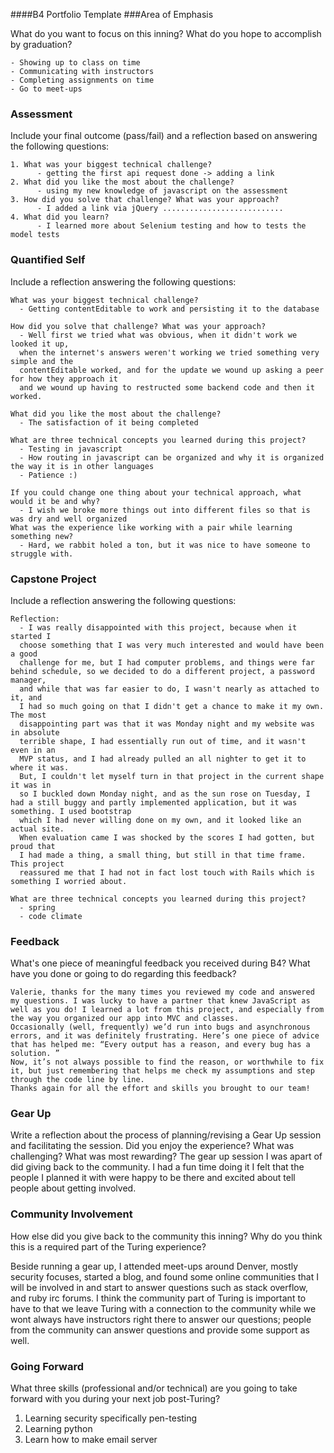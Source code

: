 ####B4 Portfolio Template
###Area of Emphasis

What do you want to focus on this inning? What do you hope to accomplish by graduation?

    - Showing up to class on time
    - Communicating with instructors
    - Completing assignments on time  
    - Go to meet-ups

### Assessment

Include your final outcome (pass/fail) and a reflection based on answering the following questions:

    1. What was your biggest technical challenge?
          - getting the first api request done -> adding a link
    2. What did you like the most about the challenge?
          - using my new knowledge of javascript on the assessment
    3. How did you solve that challenge? What was your approach?
          - I added a link via jQuery ...........................
    4. What did you learn?
          - I learned more about Selenium testing and how to tests the model tests

### Quantified Self

Include a reflection answering the following questions:

    What was your biggest technical challenge?
      - Getting contentEditable to work and persisting it to the database

    How did you solve that challenge? What was your approach?
      - Well first we tried what was obvious, when it didn't work we looked it up,
      when the internet's answers weren't working we tried something very simple and the
      contentEditable worked, and for the update we wound up asking a peer for how they approach it
      and we wound up having to restructed some backend code and then it worked.

    What did you like the most about the challenge?
      - The satisfaction of it being completed

    What are three technical concepts you learned during this project?
      - Testing in javascript
      - How routing in javascript can be organized and why it is organized the way it is in other languages  
      - Patience :)

    If you could change one thing about your technical approach, what would it be and why?
      - I wish we broke more things out into different files so that is was dry and well organized
    What was the experience like working with a pair while learning something new?
      - Hard, we rabbit holed a ton, but it was nice to have someone to struggle with.

### Capstone Project

Include a reflection answering the following questions:

    Reflection:
      - I was really disappointed with this project, because when it started I
      choose something that I was very much interested and would have been a good
      challenge for me, but I had computer problems, and things were far behind schedule, so we decided to do a different project, a password manager,
      and while that was far easier to do, I wasn't nearly as attached to it, and
      I had so much going on that I didn't get a chance to make it my own. The most
      disappointing part was that it was Monday night and my website was in absolute
      terrible shape, I had essentially run out of time, and it wasn't even in an
      MVP status, and I had already pulled an all nighter to get it to where it was.
      But, I couldn't let myself turn in that project in the current shape it was in
      so I buckled down Monday night, and as the sun rose on Tuesday, I had a still buggy and partly implemented application, but it was something. I used bootstrap
      which I had never willing done on my own, and it looked like an actual site.
      When evaluation came I was shocked by the scores I had gotten, but proud that
      I had made a thing, a small thing, but still in that time frame. This project
      reassured me that I had not in fact lost touch with Rails which is something I worried about.
      
    What are three technical concepts you learned during this project?
      - spring
      - code climate

### Feedback

What's one piece of meaningful feedback you received during B4? What have you done or going to do regarding this feedback?

    Valerie, thanks for the many times you reviewed my code and answered my questions. I was lucky to have a partner that knew JavaScript as well as you do! I learned a lot from this project, and especially from the way you organized our app into MVC and classes.
    Occasionally (well, frequently) we’d run into bugs and asynchronous errors, and it was definitely frustrating. Here’s one piece of advice that has helped me: “Every output has a reason, and every bug has a solution. ”
    Now, it’s not always possible to find the reason, or worthwhile to fix it, but just remembering that helps me check my assumptions and step through the code line by line.
    Thanks again for all the effort and skills you brought to our team!

### Gear Up

Write a reflection about the process of planning/revising a Gear Up session and facilitating the session. Did you enjoy the experience? What was challenging? What was most rewarding?
    The gear up session I was apart of did giving back to the community. I had a
    fun time doing it I felt that the people I planned it with were happy to be
    there and excited about tell people about getting involved.


### Community Involvement

How else did you give back to the community this inning? Why do you think this is a required part of the Turing experience?

  Beside running a gear up, I attended meet-ups around Denver, mostly security focuses, started a blog, and found some online communities
  that I will be involved in and start to answer questions such as stack overflow, and ruby irc forums. I think the community part of Turing is important to have to that we leave Turing with a connection to the community while we wont always have instructors right there to answer our questions; people from the community can answer questions and provide some support as well.

### Going Forward

What three skills (professional and/or technical) are you going to take forward with you during your next job post-Turing?

  1. Learning security specifically pen-testing
  2. Learning python
  3. Learn how to make email server
